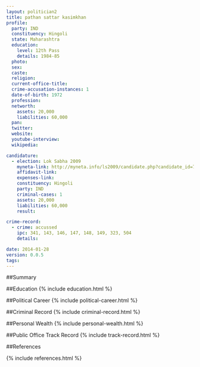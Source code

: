 ```yaml
---
layout: politician2
title: pathan sattar kasimkhan
profile: 
  party: IND
  constituency: Hingoli
  state: Maharashtra
  education: 
    level: 12th Pass
    details: 1984-85
  photo: 
  sex: 
  caste: 
  religion: 
  current-office-title: 
  crime-accusation-instances: 1
  date-of-birth: 1972
  profession: 
  networth: 
    assets: 20,000
    liabilities: 60,000
  pan: 
  twitter: 
  website: 
  youtube-interview: 
  wikipedia: 

candidature: 
  - election: Lok Sabha 2009
    myneta-link: http://myneta.info/ls2009/candidate.php?candidate_id=764
    affidavit-link: 
    expenses-link: 
    constituency: Hingoli 
    party: IND
    criminal-cases: 1
    assets: 20,000
    liabilities: 60,000
    result:  

crime-record: 
  - crime: accussed
    ipc: 341, 143, 146, 147, 148, 149, 323, 504
    details:  

date: 2014-01-28
version: 0.0.5
tags: 
---
```

##Summary


##Education
{% include education.html %}


##Political Career
{% include political-career.html %}


##Criminal Record
{% include criminal-record.html %}


##Personal Wealth
{% include personal-wealth.html %}


##Public Office Track Record
{% include track-record.html %}


##References


{% include references.html %}